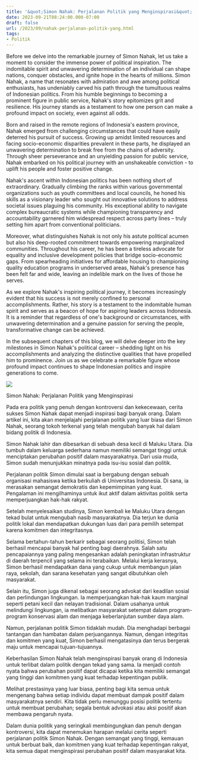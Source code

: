```yaml
---
title: '&quot;Simon Nahak: Perjalanan Politik yang Menginspirasi&quot;'
date: 2023-09-21T08:24:00.000-07:00
draft: false
url: /2023/09/nahak-perjalanan-politik-yang.html
tags: 
- Politik
---
```


  

Before we delve into the remarkable journey of Simon Nahak, let us take a moment to consider the immense power of political inspiration. The indomitable spirit and unwavering determination of an individual can shape nations, conquer obstacles, and ignite hope in the hearts of millions. Simon Nahak, a name that resonates with admiration and awe among political enthusiasts, has undeniably carved his path through the tumultuous realms of Indonesian politics. From his humble beginnings to becoming a prominent figure in public service, Nahak's story epitomizes grit and resilience. His journey stands as a testament to how one person can make a profound impact on society, even against all odds.

  

Born and raised in the remote regions of Indonesia's eastern province, Nahak emerged from challenging circumstances that could have easily deterred his pursuit of success. Growing up amidst limited resources and facing socio-economic disparities prevalent in these parts, he displayed an unwavering determination to break free from the chains of adversity. Through sheer perseverance and an unyielding passion for public service, Nahak embarked on his political journey with an unshakeable conviction - to uplift his people and foster positive change.

  

Nahak's ascent within Indonesian politics has been nothing short of extraordinary. Gradually climbing the ranks within various governmental organizations such as youth committees and local councils, he honed his skills as a visionary leader who sought out innovative solutions to address societal issues plaguing his community. His exceptional ability to navigate complex bureaucratic systems while championing transparency and accountability garnered him widespread respect across party lines – truly setting him apart from conventional politicians.

  

Moreover, what distinguishes Nahak is not only his astute political acumen but also his deep-rooted commitment towards empowering marginalized communities. Throughout his career, he has been a tireless advocate for equality and inclusive development policies that bridge socio-economic gaps. From spearheading initiatives for affordable housing to championing quality education programs in underserved areas, Nahak's presence has been felt far and wide, leaving an indelible mark on the lives of those he serves.

  

As we explore Nahak's inspiring political journey, it becomes increasingly evident that his success is not merely confined to personal accomplishments. Rather, his story is a testament to the indomitable human spirit and serves as a beacon of hope for aspiring leaders across Indonesia. It is a reminder that regardless of one's background or circumstances, with unwavering determination and a genuine passion for serving the people, transformative change can be achieved.

  

In the subsequent chapters of this blog, we will delve deeper into the key milestones in Simon Nahak's political career – shedding light on his accomplishments and analyzing the distinctive qualities that have propelled him to prominence. Join us as we celebrate a remarkable figure whose profound impact continues to shape Indonesian politics and inspire generations to come.

  

![](https://metrobali.com/wp-content/uploads/2013/06/Simon-Nahak-jpg.jpg)

  

Simon Nahak: Perjalanan Politik yang Menginspirasi

  

Pada era politik yang penuh dengan kontroversi dan kekecewaan, cerita sukses Simon Nahak dapat menjadi inspirasi bagi banyak orang. Dalam artikel ini, kita akan menjelajahi perjalanan politik yang luar biasa dari Simon Nahak, seorang tokoh terkenal yang telah mengubah banyak hal dalam bidang politik di Indonesia.

  

Simon Nahak lahir dan dibesarkan di sebuah desa kecil di Maluku Utara. Dia tumbuh dalam keluarga sederhana namun memiliki semangat tinggi untuk menciptakan perubahan positif dalam masyarakatnya. Dari usia muda, Simon sudah menunjukkan minatnya pada isu-isu sosial dan politik.

  

Perjalanan politik Simon dimulai saat ia bergabung dengan sebuah organisasi mahasiswa ketika berkuliah di Universitas Indonesia. Di sana, ia merasakan semangat demokratis dan kepemimpinan yang kuat. Pengalaman ini mengilhaminya untuk ikut aktif dalam aktivitas politik serta memperjuangkan hak-hak rakyat.

  

Setelah menyelesaikan studinya, Simon kembali ke Maluku Utara dengan tekad bulat untuk mengubah nasib masyarakatnya. Dia terjun ke dunia politik lokal dan mendapatkan dukungan luas dari para pemilih setempat karena komitmen dan integritasnya.

  

Selama bertahun-tahun berkarir sebagai seorang politisi, Simon telah berhasil mencapai banyak hal penting bagi daerahnya. Salah satu pencapaiannya yang paling mengesankan adalah peningkatan infrastruktur di daerah terpencil yang selama ini terabaikan. Melalui kerja kerasnya, Simon berhasil mendapatkan dana yang cukup untuk membangun jalan raya, sekolah, dan sarana kesehatan yang sangat dibutuhkan oleh masyarakat.

  

Selain itu, Simon juga dikenal sebagai seorang advokat dari keadilan sosial dan perlindungan lingkungan. Ia memperjuangkan hak-hak kaum marginal seperti petani kecil dan nelayan tradisional. Dalam usahanya untuk melindungi lingkungan, ia melibatkan masyarakat setempat dalam program-program konservasi alam dan menjaga keberlanjutan sumber daya alam.

  

Namun, perjalanan politik Simon tidaklah mudah. Dia menghadapi berbagai tantangan dan hambatan dalam perjuangannya. Namun, dengan integritas dan komitmen yang kuat, Simon berhasil mengatasinya dan terus bergerak maju untuk mencapai tujuan-tujuannya.

  

Keberhasilan Simon Nahak telah menginspirasi banyak orang di Indonesia untuk terlibat dalam politik dengan tekad yang sama. Ia menjadi contoh nyata bahwa perubahan positif dapat dicapai ketika kita memiliki semangat yang tinggi dan komitmen yang kuat terhadap kepentingan publik.

  

Melihat prestasinya yang luar biasa, penting bagi kita semua untuk mengenang bahwa setiap individu dapat membuat dampak positif dalam masyarakatnya sendiri. Kita tidak perlu menunggu posisi politik tertentu untuk membuat perubahan; segala bentuk advokasi atau aksi positif akan membawa pengaruh nyata.

  

Dalam dunia politik yang seringkali membingungkan dan penuh dengan kontroversi, kita dapat menemukan harapan melalui cerita seperti perjalanan politik Simon Nahak. Dengan semangat yang tinggi, kemauan untuk berbuat baik, dan komitmen yang kuat terhadap kepentingan rakyat, kita semua dapat menginspirasi perubahan positif dalam masyarakat kita.